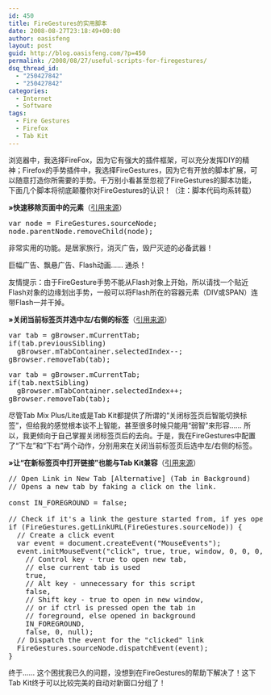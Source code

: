 ```yaml
---
id: 450
title: FireGestures的实用脚本
date: 2008-08-27T23:18:49+00:00
author: oasisfeng
layout: post
guid: http://blog.oasisfeng.com/?p=450
permalink: /2008/08/27/useful-scripts-for-firegestures/
dsq_thread_id:
  - "250427842"
  - "250427842"
categories:
  - Internet
  - Software
tags:
  - Fire Gestures
  - Firefox
  - Tab Kit
---
```

浏览器中，我选择FireFox，因为它有强大的插件框架，可以充分发挥DIY的精神；Firefox的手势插件中，我选择FireGestures，因为它有开放的脚本扩展，可以随意打造你所需要的手势。千万别小看甚至忽视了FireGestures的脚本功能，下面几个脚本将彻底颠覆你对FireGestures的认识！（注：脚本代码均系转载）

<!--more-->

**»快速移除页面中的元素**（[引用来源](http://www.xuldev.org/firegestures/getscripts.php)）

<pre>var node = FireGestures.sourceNode;
node.parentNode.removeChild(node);</pre>

非常实用的功能。是居家旅行，消灭广告，毁尸灭迹的必备武器！
  
巨幅广告、飘悬广告、Flash动画…… 通杀！

友情提示：由于FireGesture手势不能从Flash对象上开始，所以请找一个贴近Flash对象的边缘划出手势，一般可以将Flash所在的容器元素（DIV或SPAN）连带Flash一并干掉。

**»关闭当前标签页并选中左/右侧的标签**（[引用来源](http://www.xuldev.org/firegestures/getscripts.php)）

<pre>var tab = gBrowser.mCurrentTab;
if(tab.previousSibling)
  gBrowser.mTabContainer.selectedIndex--;
gBrowser.removeTab(tab);</pre>

<pre>var tab = gBrowser.mCurrentTab;
if(tab.nextSibling)
  gBrowser.mTabContainer.selectedIndex++;
gBrowser.removeTab(tab);</pre>

尽管Tab Mix Plus/Lite或是Tab Kit都提供了所谓的“关闭标签页后智能切换标签”，但给我的感觉根本谈不上智能，甚至很多时候只能用“弱智”来形容…… 所以，我更倾向于自己掌握关闭标签页后的去向。于是，我在FireGestures中配置了“下左”和“下右”两个动作，分别用来在关闭当前标签页后选中左/右侧的标签。

**»让“在新标签页中打开链接”也能与Tab Kit兼容**（[引用来源](http://www.xuldev.org/firegestures/feedback.php?lang=en&mode=single&n=331#comments)）

<pre>// Open Link in New Tab [Alternative] (Tab in Background)
// Opens a new tab by faking a click on the link.

const IN_FOREGROUND = false;

// Check if it's a link the gesture started from, if yes open link in new tab
if (FireGestures.getLinkURL(FireGestures.sourceNode)) {
  // Create a click event
  var event = document.createEvent("MouseEvents");
  event.initMouseEvent("click", true, true, window, 0, 0, 0, 0, 0,
    // Control key - true to open new tab,
    // else current tab is used
    true,
    // Alt key - unnecessary for this script
    false,
    // Shift key - true to open in new window,
    // or if ctrl is pressed open the tab in
    // foreground, else opened in background
    IN_FOREGROUND,
    false, 0, null);
  // Dispatch the event for the "clicked" link
  FireGestures.sourceNode.dispatchEvent(event);
}</pre>

终于…… 这个困扰我已久的问题，没想到在FireGestures的帮助下解决了！这下Tab Kit终于可以比较完美的自动对新窗口分组了！